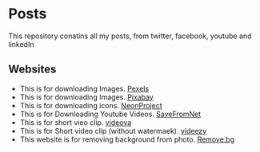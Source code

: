 # Posts
This repository conatins all my posts, from twitter, facebook, youtube and linkedIn
## Websites
+ This is for downloading Images. [Pexels](https://www.pexels.com/)
+ This is for downloading Images. [Pixabay](https://pixabay.com/)
+ This is for downloading icons.  [NeonProject](https://thenounproject.com/)
+ This is for Downloading Youtube Videos. [SaveFromNet](https://www.savefrom.live/#url=https://youtu.be/K2VzuA6UZ7A?si=hwedMAHeGm58XsMz)
+ This is for short vieo clip. [videova](https://www.videvo.net/#rs=videvo-logo)
+ This is for Short video clip (without watermaek). [videezy](https://www.videezy.com/)
+ This website is for removing background from photo. [Remove.bg](https://www.remove.bg/)
